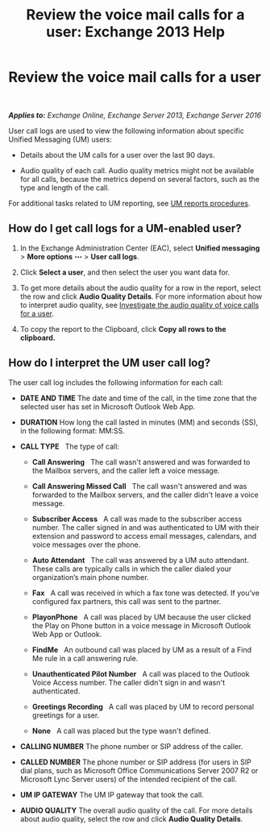 ﻿---
title: 'Review the voice mail calls for a user: Exchange 2013 Help'
TOCTitle: Review the voice mail calls for a user
ms:assetid: 95768fe3-3ae2-43bd-9cbf-18c3b85c4592
ms:mtpsurl: https://technet.microsoft.com/en-us/library/JJ659070(v=EXCHG.150)
ms:contentKeyID: 49345055
ms.date: 12/10/2017
mtps_version: v=EXCHG.150
---

# Review the voice mail calls for a user

 

_**Applies to:** Exchange Online, Exchange Server 2013, Exchange Server 2016_


User call logs are used to view the following information about specific Unified Messaging (UM) users:

  - Details about the UM calls for a user over the last 90 days.

  - Audio quality of each call. Audio quality metrics might not be available for all calls, because the metrics depend on several factors, such as the type and length of the call.

For additional tasks related to UM reporting, see [UM reports procedures](um-reports-procedures-exchange-2013-help.md).

## How do I get call logs for a UM-enabled user?

1.  In the Exchange Administration Center (EAC), select **Unified messaging** \> **More options** ![More Options Icon](images/JJ150550.5381819e-3b21-4873-8714-e9b956290b28(EXCHG.150).gif "More Options Icon") \> **User call logs**.

2.  Click **Select a user**, and then select the user you want data for.

3.  To get more details about the audio quality for a row in the report, select the row and click **Audio Quality Details**. For more information about how to interpret audio quality, see [Investigate the audio quality of voice calls for a user](investigate-the-audio-quality-of-voice-calls-for-a-user-exchange-2013-help.md).

4.  To copy the report to the Clipboard, click **Copy all rows to the clipboard.**

## How do I interpret the UM user call log?

The user call log includes the following information for each call:

  - **DATE AND TIME** The date and time of the call, in the time zone that the selected user has set in Microsoft Outlook Web App.

  - **DURATION** How long the call lasted in minutes (MM) and seconds (SS), in the following format: MM:SS.

  - **CALL TYPE**   The type of call:
    
      - **Call Answering**   The call wasn't answered and was forwarded to the Mailbox servers, and the caller left a voice message.
    
      - **Call Answering Missed Call**   The call wasn't answered and was forwarded to the Mailbox servers, and the caller didn't leave a voice message.
    
      - **Subscriber Access**   A call was made to the subscriber access number. The caller signed in and was authenticated to UM with their extension and password to access email messages, calendars, and voice messages over the phone.
    
      - **Auto Attendant**   The call was answered by a UM auto attendant. These calls are typically calls in which the caller dialed your organization’s main phone number.
    
      - **Fax**   A call was received in which a fax tone was detected. If you’ve configured fax partners, this call was sent to the partner.
    
      - **PlayonPhone**   A call was placed by UM because the user clicked the Play on Phone button in a voice message in Microsoft Outlook Web App or Outlook.
    
      - **FindMe**   An outbound call was placed by UM as a result of a Find Me rule in a call answering rule.
    
      - **Unauthenticated Pilot Number**   A call was placed to the Outlook Voice Access number. The caller didn't sign in and wasn't authenticated.
    
      - **Greetings Recording**   A call was placed by UM to record personal greetings for a user.
    
      - **None**   A call was placed but the type wasn't defined.

  - **CALLING NUMBER** The phone number or SIP address of the caller.

  - **CALLED NUMBER** The phone number or SIP address (for users in SIP dial plans, such as Microsoft Office Communications Server 2007 R2 or Microsoft Lync Server users) of the intended recipient of the call.

  - **UM IP GATEWAY** The UM IP gateway that took the call.

  - **AUDIO QUALITY** The overall audio quality of the call. For more details about audio quality, select the row and click **Audio Quality Details**.


